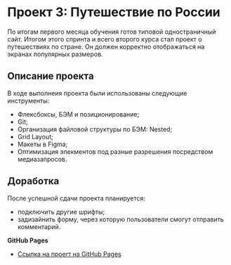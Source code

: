 # Проект 3: Путешествие по России

По итогам первого месяца обучения готов типовой одностраничный сайт. Итогом этого спринта и всего второго курса стал проект о путешествиях по стране. Он должен корректно отображаться на экранах популярных размеров.

## Описание проекта

В ходе выполнеия проекта были использованы следующие инструменты:
* Флексбоксы, БЭМ и позиционирование;
* Git;
* Организация файловой структуры по БЭМ: Nested;
* Grid Layout;
* Макеты в Figma;
* Оптимизация элекментов под разные разрешения посредством медиазапросов. 

## Доработка

После успешной сдачи проекта планируется:
* подключить другие шрифты;
* задизайнить форму, через которую пользователи смогут отправить комментарий.

**GitHub Pages**

* [Ссылка на проеrт на GitHub Pages](https://aparinalena.github.io/russian-travel/)
